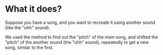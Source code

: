 # What it does?

Suppose you have a song, and you want to recreate it using another sound (like the "uhh" sound). 

We used the method to find out the "pitch" of the main song, and shifted the "pitch" of the another sound (the "uhh" sound), repeatedly to get a new song, similar to the first.
